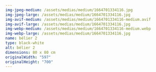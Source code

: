 ```yaml
---
img-jpeg-medium: /assets/medias/medium/1664701334116.jpg
img-jpeg-large: /assets/medias/medium/1664701334116.jpg
img-avif-medium: /assets/medias/medium/1664701334116-medium.avif
img-avif-large: /assets/medias/medium/1664701334116.jpg
img-webp-medium: /assets/medias/medium/1664701334116-medium.webp
img-webp-large: /assets/medias/medium/1664701334116.jpg
name: bélier 2
type: black-white
alt: bélier 2
dimensions: 80 x 80 cm
originalWidth: "597"
originalHeight: "700"
---
```

